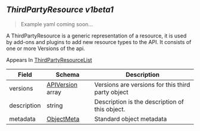 ## *ThirdPartyResource v1beta1*

> Example yaml coming soon...



A ThirdPartyResource is a generic representation of a resource, it is used by add-ons and plugins to add new resource types to the API.  It consists of one or more Versions of the api.

<aside class="notice">
Appears In  <a href="#thirdpartyresourcelist-v1beta1">ThirdPartyResourceList</a> </aside>

Field        | Schema     | Description
------------ | ---------- | -----------
versions | [APIVersion](#apiversion-v1beta1) array | Versions are versions for this third party object
description | string | Description is the description of this object.
metadata | [ObjectMeta](#objectmeta-v1) | Standard object metadata

